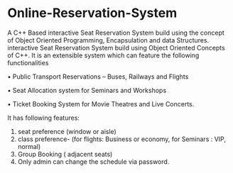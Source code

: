 # Online-Reservation-System



A C++ Based interactive Seat Reservation System build using the concept of Object Oriented Programming, Encapsulation and data Structures.
interactive Seat Reservation System build using Object Oriented Concepts of C++. It is an extensible system which can feature the following functionalities 

•	Public Transport Reservations – Buses, Railways and Flights

•	Seat Allocation system for Seminars and Workshops

•	Ticket Booking System for Movie Theatres and Live Concerts.

It has following features:
1. seat preference (window or aisle)
2. class preference-  (for flights: Business or economy, for Seminars : VIP, normal)
3. Group Booking ( adjacent seats)
4. Only admin can change the schedule via password.

